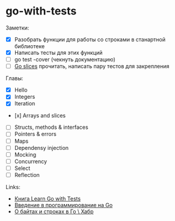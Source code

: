 # go-with-tests
Заметки:
- [x] Разобрать функции для работы со строками в станартной библиотеке
- [x] Написать тесты для этих функций
- [ ] go test -cover (чекнуть документацию)
- [ ] [Go slices](https://blog.golang.org/go-slices-usage-and-internals) прочитать, написать пару тестов для закрепления

Главы:
- [x] Hello
- [x] Integers
- [x] Iteration
- [х] Arrays and slices
- [ ] Structs, methods & interfaces
- [ ] Pointers & errors
- [ ] Maps
- [ ] Dependensy injection
- [ ] Mocking
- [ ] Concurrency
- [ ] Select
- [ ] Reflection

Links:
- [Книга Learn Go with Tests](https://quii.gitbook.io/learn-go-with-tests/)
- [Введение в программирование на Go](http://golang-book.ru/)
- [О байтах и строках в Го \ Хабр](https://habr.com/en/post/307554/)
